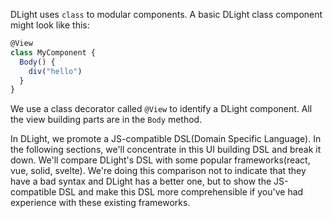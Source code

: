 DLight uses `class` to modular components. A basic DLight class component might look like this:

```js
@View
class MyComponent {
  Body() {
    div("hello")
  }
}
```

We use a class decorator called `@View` to identify a DLight component. All the view building parts are in the `Body` method. 

In DLight, we promote a JS-compatible DSL(Domain Specific Language). In the following sections, we'll concentrate in this UI building DSL and break it down. We'll compare DLight's DSL with some popular frameworks(react, vue, solid, svelte). We're doing this comparison not to indicate that they have a bad syntax and DLight has a better one, but to show the JS-compatible DSL and make this DSL more comprehensible if you've had experience with these existing frameworks.


